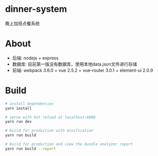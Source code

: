 # dinner-system
晚上加班点餐系统

# About
*   后端: nodejs + express
*   数据库: 目前第一版没有数据库，使用本地data.json文件进行存储
*   前端: webpack 3.6.0 + vue 2.5.2 + vue-router 3.0.1 + element-ui 2.0.9

# Build
``` bash
# install dependencies
yarn install

# serve with hot reload at localhost:8080
yarn run dev

# build for production with minification
yarn run build

# build for production and view the bundle analyzer report
yarn run build --report
```